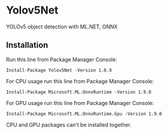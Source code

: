 # Yolov5Net
YOLOv5 object detection with ML.NET, ONNX

## Installation

Run this line from Package Manager Console:

```
Install-Package Yolov5Net -Version 1.0.9
```

For CPU usage run this line from Package Manager Console:

```
Install-Package Microsoft.ML.OnnxRuntime -Version 1.9.0
```

For GPU usage run this line from Package Manager Console:

```
Install-Package Microsoft.ML.OnnxRuntime.Gpu -Version 1.9.0
```

CPU and GPU packages can't be installed together.



